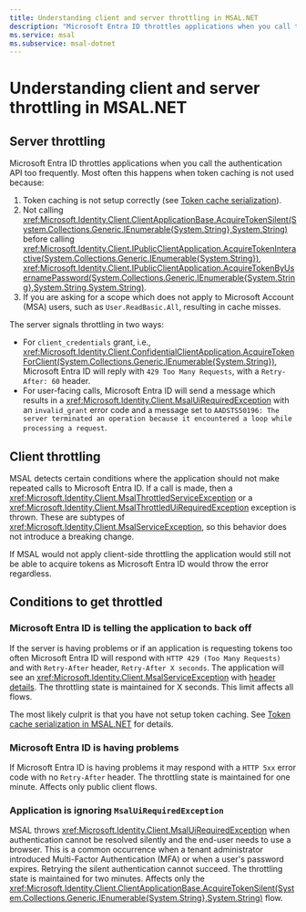 ```yaml
---
title: Understanding client and server throttling in MSAL.NET
description: "Microsoft Entra ID throttles applications when you call the authentication API too frequently. Learn how to handle this with MSAL.NET."
ms.service: msal
ms.subservice: msal-dotnet
---
```


# Understanding client and server throttling in MSAL.NET

## Server throttling

Microsoft Entra ID throttles applications when you call the authentication API too frequently. Most often this happens when token caching is not used because:

1. Token caching is not setup correctly (see [Token cache serialization](/azure/active-directory/develop/msal-net-token-cache-serialization)).
2. Not calling <xref:Microsoft.Identity.Client.ClientApplicationBase.AcquireTokenSilent(System.Collections.Generic.IEnumerable{System.String},System.String)> before calling <xref:Microsoft.Identity.Client.IPublicClientApplication.AcquireTokenInteractive(System.Collections.Generic.IEnumerable{System.String})>, <xref:Microsoft.Identity.Client.IPublicClientApplication.AcquireTokenByUsernamePassword(System.Collections.Generic.IEnumerable{System.String},System.String,System.String)>.
3. If you are asking for a scope which does not apply to Microsoft Account (MSA) users, such as `User.ReadBasic.All`, resulting in cache misses.

The server signals throttling in two ways:

- For `client_credentials` grant, i.e., <xref:Microsoft.Identity.Client.ConfidentialClientApplication.AcquireTokenForClient(System.Collections.Generic.IEnumerable{System.String})>, Microsoft Entra ID will reply with `429 Too Many Requests`, with a `Retry-After: 60` header.
- For user-facing calls, Microsoft Entra ID will send a message which results in a <xref:Microsoft.Identity.Client.MsalUiRequiredException> with an `invalid_grant` error code and a message set to `AADSTS50196: The server terminated an operation because it encountered a loop while processing a request`.

## Client throttling

MSAL detects certain conditions where the application should not make repeated calls to Microsoft Entra ID. If a call is made, then a <xref:Microsoft.Identity.Client.MsalThrottledServiceException> or a <xref:Microsoft.Identity.Client.MsalThrottledUiRequiredException> exception is thrown. These are subtypes of <xref:Microsoft.Identity.Client.MsalServiceException>, so this behavior does not introduce a breaking change.

If MSAL would not apply client-side throttling the application would still not be able to acquire tokens as Microsoft Entra ID would throw the error regardless.

## Conditions to get throttled

<a name='azure-ad-is-telling-the-application-to-back-off'></a>

### Microsoft Entra ID is telling the application to back off

If the server is having problems or if an application is requesting tokens too often Microsoft Entra ID will respond with `HTTP 429 (Too Many Requests)` and with `Retry-After` header, `Retry-After X seconds`. The application will see an <xref:Microsoft.Identity.Client.MsalServiceException> with [header details](../advanced/exceptions/retry-policy.md). The throttling state is maintained for X seconds. This limit affects all flows.

The most likely culprit is that you have not setup token caching. See [Token cache serialization in MSAL.NET](/azure/active-directory/develop/msal-net-token-cache-serialization) for details.

<a name='azure-ad-is-having-problems'></a>

### Microsoft Entra ID is having problems

If Microsoft Entra ID is having problems it may respond with a `HTTP 5xx` error code with no `Retry-After` header. The throttling state is maintained for one minute. Affects only public client flows.

### Application is ignoring `MsalUiRequiredException`

MSAL throws <xref:Microsoft.Identity.Client.MsalUiRequiredException> when authentication cannot be resolved silently and the end-user needs to use a browser. This is a common occurrence when a tenant administrator introduced Multi-Factor Authentication (MFA) or when a user's password expires. Retrying the silent authentication cannot succeed. The throttling state is maintained for two minutes. Affects only the <xref:Microsoft.Identity.Client.ClientApplicationBase.AcquireTokenSilent(System.Collections.Generic.IEnumerable{System.String},System.String)> flow.
